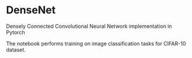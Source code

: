 # DenseNet
Densely Connected Convolutional Neural Network implementation in Pytorch

The notebook performs training on image classification tasks for CIFAR-10 dataset.

